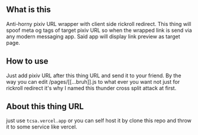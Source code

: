 ## What is this

Anti-horny pixiv URL wrapper with client side rickroll redirect. 
This thing will spoof meta og tags of target pixiv URL so when the wrapped link is send via any modern messaging app. Said app will display link preview as target page.

## How to use
Just add pixiv URL after this thing URL and send it to your friend. 
By the way you can edit /pages/[[...bruh]].js to what ever you want not just for rickroll redirect it's why I named this thunder cross split attack at first.


## About this thing URL
just use `tcsa.vercel.app` or
you can self host it by clone this repo and throw it to some service like vercel.
